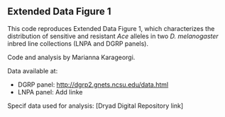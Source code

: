 ## Extended Data Figure 1

This code reproduces Extended Data Figure 1, which characterizes the distribution of sensitive and resistant _Ace_ alleles in two _D. melanogaster_ inbred line collections (LNPA and DGRP panels). 

Code and analysis by Marianna Karageorgi.

Data available at: 
- DGRP panel: http://dgrp2.gnets.ncsu.edu/data.html
- LNPA panel: Add linke

Specif data used for analysis: [Dryad Digital Repository link]
